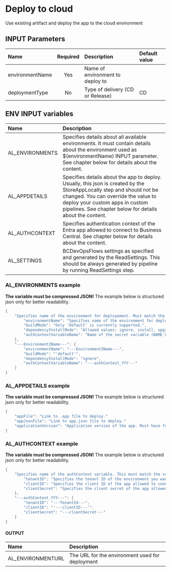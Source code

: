 # Deploy to cloud

Use existing artifact and deploy the app to the cloud environment

## INPUT Parameters

| Name                  | Required  | Description                                                                                       | Default value         |
| :--                   | :-:       | :--                                                                                               | :--                   |
| environmentName       | Yes       | Name of environment to deploy to                                                                  |                       |
| deploymentType        | No        | Type of delivery (CD or Release)                                                                  | CD                    |

## ENV INPUT variables

| Name                  | Description |
| :--                   | :-- |
| AL_ENVIRONMENTS       | Specifies details about all available environments. It must contain details about the environment used as $(environmentName) INPUT parameter. See chapter below for details about the content. |
| AL_APPDETAILS         | Specifies details about the app to deploy. Usually, this json is created by the StoreAppLocally step and should not be changed. You can override the value to deploy your custom apps in custom pipelines. See chapter below for details about the content. |
| AL_AUTHCONTEXT        | Specifies authentication context of the Entra app allowed to connect to Business Central. See chapter below for details about the content. |
| AL_SETTINGS           | BCDevOpsFlows settings as specified and generated by the ReadSettings. This should be always generated by pipeline by running ReadSettings step. |

### AL_ENVIRONMENTS example

**The variable must be compressed JSON!** The example below is structured json only for better readability.

```powershell
{
    "Specifies name of the environment for deployement. Must match the environment name.": {
        "environmentName": "Specifies name of the environment for deployement. Must match the environment name.",
        "buildMode": "Only 'Default' is currently supported.",
        "dependencyInstallMode": "Allowed values: ignore, install, upgrade or forceUpgrade",
        "authContextVariableName": "Name of the secret variable (NAME OF THE VARIABLE, NOT THE AUTHCONTEXT!!!) that contains authContext"
    },
    "---Environment2Name---": {
        "environmentName": "---Environment2Name---",
        "buildMode": "'default'",
        "dependencyInstallMode": "ignore",
        "authContextVariableName": "---authContext_YYY---"
    }
}
```

### AL_APPDETAILS example

**The variable must be compressed JSON!** The example below is structured json only for better readability.

```powershell
{
    "appFile": "Link to .app file to deploy."
    "appJsonFile": "Link to app.json file to deploy."
    "applicationVersion": "Application version of the app. Must have format X.Y.Z.W"
}
```

### AL_AUTHCONTEXT example

**The variable must be compressed JSON!** The example below is structured json only for better readability.

```powershell
{
    "Specifies name of the authContext variable. This must match the value of authContextVariableName parameter in AL_ENVIRONMENTS environment variable": {
        "tenantID": "Specifies the tenant ID of the environment you want to deploy the app to.",
        "clientID": "Specifies the client ID of the app allowed to connect to the environment.",
        "clientSecret": "Specifies the client secret of the app allowed to connect to the environment."
    },
    "---authContext_YYY---": {
        "tenantID": "---TenantId---",
        "clientID": "'---clientID---'",
        "clientSecret": "---clientSecret---"
    }
}
```

#### OUTPUT

| Name                  | Description                                                                                                   |
| :--                   | :--                                                                                                           |
| AL_ENVIRONMENTURL     | The URL for the environment used for deployment                                                               |
